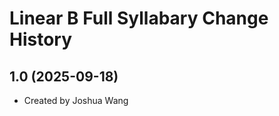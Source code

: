Linear B Full Syllabary Change History
====================

1.0 (2025-09-18)
----------------
* Created by Joshua Wang

